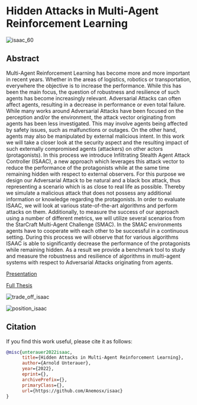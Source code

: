 # Hidden Attacks in Multi-Agent Reinforcement Learning

![isaac_60](https://github.com/Anemosx/master-isaac/blob/main/isaac_60.gif)

## Abstract
Multi-Agent Reinforcement Learning has become more and more important in recent
years. Whether in the areas of logistics, robotics or transportation, everywhere the objective
is to increase the performance. While this has been the main focus, the question
of robustness and resilience of such agents has become increasingly relevant. Adversarial
Attacks can often affect agents, resulting in a decrease in performance or even total failure.
While many works around Adversarial Attacks have been focused on the perception
and/or the environment, the attack vector originating from agents has been less investigated.
This may involve agents being affected by safety issues, such as malfunctions
or outages. On the other hand, agents may also be manipulated by external malicious
intent. In this work we will take a closer look at the security aspect and the resulting
impact of such externally compromised agents (attackers) on other actors (protagonists).
In this process we introduce Infiltrating Stealth Agent Attack Controller (ISAAC), a new
approach which leverages this attack vector to reduce the performance of the protagonists
while at the same time remaining hidden with respect to external observers. For
this purpose we design our Adversarial Attack to be natural and a black box attack, thus
representing a scenario which is as close to real life as possible. Thereby we simulate a
malicious attack that does not possess any additional information or knowledge regarding
the protagonists. In order to evaluate ISAAC, we will look at various state-of-the-art
algorithms and perform attacks on them. Additionally, to measure the success of our
approach using a number of different metrics, we will utilize several scenarios from the
StarCraft Multi-Agent Challenge (SMAC). In the SMAC environments agents have to
cooperate with each other to be successful in a continuous setting. During this process
we will observe that for various algorithms ISAAC is able to significantly decrease the
performance of the protagonists while remaining hidden. As a result we provide a benchmark
tool to study and measure the robustness and resilience of algorithms in multi-agent
systems with respect to Adversarial Attacks originating from agents.

[Presentation](https://github.com/Anemosx/master-isaac/blob/main/master_isaac_pres.pdf)

[Full Thesis](https://github.com/Anemosx/master-isaac/blob/main/Masterthesis_ISAAC.pdf)

![trade_off_isaac](https://github.com/Anemosx/master-isaac/blob/main/isaac_trade_off.png?raw=true)

![position_isaac](https://github.com/Anemosx/master-isaac/blob/main/isaac_positioning.png?raw=true)


## Citation

If you find this work useful, please cite it as follows:

```bibtex
@misc{unterauer2022isaac,
      title={Hidden Attacks in Multi-Agent Reinforcement Learning}, 
      author={Arnold Unterauer},
      year={2022},
      eprint={},
      archivePrefix={},
      primaryClass={},
      url={https://github.com/Anemosx/isaac} 
}
